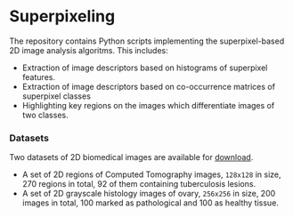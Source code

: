 # Superpixeling

The repository contains Python scripts implementing the superpixel-based 2D image analysis algoritms.
This includes:

* Extraction of image descriptors based on histograms of superpixel features.
* Extraction of image descriptors based on co-occurrence matrices of superpixel classes
* Highlighting key regions on the images which differentiate images of two classes.

### Datasets

Two datasets of 2D biomedical images are available for [download](https://drive.google.com/open?id=1c6gdvI0ipQWkkn30s3LIhB56blN4lf-i).

* A set of 2D regions of Computed Tomography images, `128x128` in size, 270 regions in total, 92 of them containing tuberculosis lesions.
* A set of 2D grayscale histology images of ovary, `256x256` in size, 200 images in total, 100 marked as pathological and 100 as healthy tissue.
